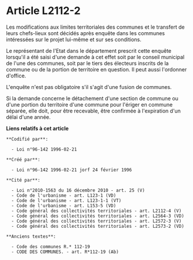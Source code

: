 # Article L2112-2

Les modifications aux limites territoriales des communes et le transfert de leurs chefs-lieux sont décidés après enquête dans
les communes intéressées sur le projet lui-même et sur ses conditions.

Le représentant de l'Etat dans le département prescrit cette enquête lorsqu'il a été saisi d'une demande à cet effet soit par
le conseil municipal de l'une des communes, soit par le tiers des électeurs inscrits de la commune ou de la portion de
territoire en question. Il peut aussi l'ordonner d'office.

L'enquête n'est pas obligatoire s'il s'agit d'une fusion de communes.

Si la demande concerne le détachement d'une section de commune ou d'une portion du territoire d'une commune pour l'ériger en
commune séparée, elle doit, pour être recevable, être confirmée à l'expiration d'un délai d'une année.

**Liens relatifs à cet article**

	**Codifié par**:

	  - Loi n°96-142 1996-02-21

	**Créé par**:

	  - Loi n°96-142 1996-02-21 jorf 24 février 1996

	**Cité par**:

	  - Loi n°2010-1563 du 16 décembre 2010 - art. 25 (V)
	  - Code de l'urbanisme - art. L123-1 (VD)
	  - Code de l'urbanisme - art. L123-1-1 (VT)
	  - Code de l'urbanisme - art. L153-5 (VD)
	  - Code général des collectivités territoriales - art. L2112-4 (V)
	  - Code général des collectivités territoriales - art. L2564-3 (VD)
	  - Code général des collectivités territoriales - art. L2572-3 (V)
	  - Code général des collectivités territoriales - art. L2573-2 (VD)

	**Anciens textes**:

	  - Code des communes R.* 112-19
	  - CODE DES COMMUNES. - art. R*112-19 (Ab)

